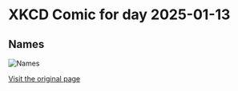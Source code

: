 
# XKCD Comic for day 2025-01-13

## Names

![Names](https://imgs.xkcd.com/comics/names.png "I'm always so happy that I successfully navigated the introduction that I completely forget to pay attention to the name the other person told me.")

[Visit the original page](https://xkcd.com/302/)
